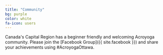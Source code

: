 ```yaml
---
title: "Community"
bg: purple
color: white
fa-icon: users
---
```


Canada's Capital Region has a beginner friendly and welcoming Acroyoga community. Please join the [Facebook Group]({{ site.facebook }}) and share your achievements using #AcroyogaOttawa.
